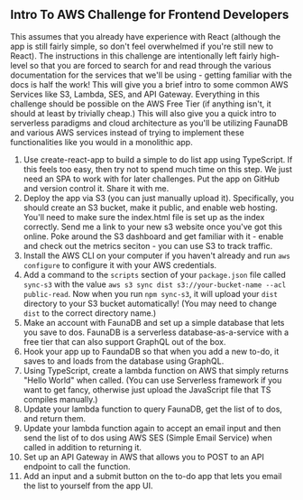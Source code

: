 ## Intro To AWS Challenge for Frontend Developers

This assumes that you already have experience with React (although the app is still fairly simple, so don't feel overwhelmed if you're still new to React). The instructions in this challenge are intentionally left fairly high-level so that you are forced to search for and read through the various documentation for the services that we'll be using - getting familiar with the docs is half the work! This will give you a brief intro to some common AWS Services like S3, Lambda, SES, and API Gateway. Everything in this challenge should be possible on the AWS Free Tier (if anything isn't, it should at least by trivially cheap.) This will also give you a quick intro to serverless paradigms and cloud architecture as you'll be utilizing FaunaDB and various AWS services instead of trying to implement these functionalities like you would in a monolithic app.

1. Use create-react-app to build a simple to do list app using TypeScript. If this feels too easy, then try not to spend much time on this step. We just need an SPA to work with for later challenges. Put the app on GitHub and version control it. Share it with me.
2. Deploy the app via S3 (you can just manually upload it). Specifically, you should create an S3 bucket, make it public, and enable web hosting. You'll need to make sure the index.html file is set up as the index correctly. Send me a link to your new s3 website once you've got this online. Poke around the S3 dashboard and get familiar with it - enable and check out the metrics seciton - you can use S3 to track traffic.
3. Install the AWS CLI on your computer if you haven't already and run `aws configure` to configure it with your AWS credentials.
4. Add a command to the `scripts` section of your `package.json` file called `sync-s3` with the value `aws s3 sync dist s3://your-bucket-name --acl public-read`. Now when you run `npm sync-s3`, it will upload your `dist` directory to your S3 bucket automatically! (You may need to change `dist` to the correct directory name.)
5. Make an account with FaunaDB and set up a simple database that lets you save to dos. FaunaDB is a serverless database-as-a-service with a free tier that can also support GraphQL out of the box.
6. Hook your app up to FaundaDB so that when you add a new to-do, it saves to and loads from the database using GraphQL.
7. Using TypeScript, create a lambda function on AWS that simply returns "Hello World" when called. (You can use Serverless framework if you want to get fancy, otherwise just upload the JavaScript file that TS compiles manually.)
8. Update your lambda function to query FaunaDB, get the list of to dos, and return them.
9. Update your lambda function again to accept an email input and then send the list of to dos using AWS SES (Simple Email Service) when called in addition to returning it.
10. Set up an API Gateway in AWS that allows you to POST to an API endpoint to call the function.
11. Add an input and a submit button on the to-do app that lets you email the list to yourself from the app UI.
